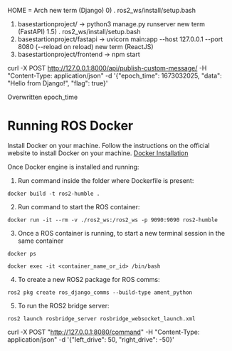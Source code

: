 
HOME = Arch
new term (Django)
0) . ros2_ws/install/setup.bash 
1) basestartionproject/ -> python3 manage.py runserver 
new term (FastAPI)
1.5) . ros2_ws/install/setup.bash 
2) basestartionproject/fastapi -> uvicorn main:app --host 127.0.0.1 --port 8080 (--reload on reload)
new term (ReactJS)
3) basestartionproject/frontend -> npm start

curl -X POST http://127.0.0.1:8000/api/publish-custom-message/ -H "Content-Type: application/json" -d '{"epoch_time": 1673032025, "data": "Hello from Django!", "flag": true}'

Overwritten epoch_time

# Running ROS Docker

Install Docker on your machine. Follow the instructions on the official website to install Docker on your machine.
[Docker Installation](https://docs.docker.com/get-docker/)

Once Docker engine is installed and running:

1. Run command inside the folder where Dockerfile is present:

```
docker build -t ros2-humble .
```

2. Run command to start the ROS container:

```
docker run -it --rm -v ./ros2_ws:/ros2_ws -p 9090:9090 ros2-humble
```

3. Once a ROS container is running, to start a new terminal session in the same container

```
docker ps
```

```
docker exec -it <container_name_or_id> /bin/bash
```

4. To create a new ROS2 package for ROS comms:

```
ros2 pkg create ros_django_comms --build-type ament_python
```

5. To run the ROS2 bridge server:

```
ros2 launch rosbridge_server rosbridge_websocket_launch.xml
```



curl -X POST "http://127.0.0.1:8080/command" -H "Content-Type: application/json" -d '{"left_drive": 50, "right_drive": -50}'
